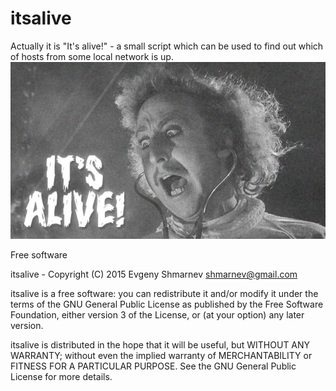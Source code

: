 # itsalive
Actually it is "It's alive!" - a small script which can be used to find out which of hosts from some local network is up.
![itsalive](itsalive.jpg)

Free software

itsalive - Copyright (C) 2015 Evgeny Shmarnev shmarnev@gmail.com

itsalive is a free software: you can redistribute it and/or modify it under the terms of the GNU General Public License as published by the Free Software Foundation, either version 3 of the License, or (at your option) any later version.

itsalive is distributed in the hope that it will be useful, but WITHOUT ANY WARRANTY; without even the implied warranty of MERCHANTABILITY or FITNESS FOR A PARTICULAR PURPOSE. See the GNU General Public License for more details.
